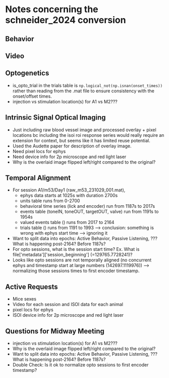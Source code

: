 # Notes concerning the schneider_2024 conversion

## Behavior

## Video

## Optogenetics
- is_opto_trial in the trials table is `np.logical_not(np.isnan(onset_times))` rather than reading from the .mat file
    to ensure consistency with the onset/offset times.
- injection vs stimulation location(s) for A1 vs M2???

## Intrinsic Signal Optical Imaging
- Just including raw blood vessel image and processed overlay + pixel locations bc including the isoi roi response series would really require an extension for context, but seems like it has limited reuse potential.
- Used the Audette paper for description of overlay image.
- Need pixel locs for ephys
- Need device info for 2p microscope and red light laser
- Why is the overlaid image flipped left/right compared to the original?

## Temporal Alignment
- For session A1/m53/Day1 (raw_m53_231029_001.mat),
    - ephys data starts at 1025s with duration 2700s
    - units table runs from 0-2700
    - behavioral time series (lick and encoder) run from 1187s to 2017s
    - events table (toneIN, toneOUT, targetOUT, valve) run from 1191s to 1954s
    - valued events table () runs from 2017 to 2164
    - trials table () runs from 1191 to 1993
    --> conclusion: something is wrong with ephys start time --> ignoring it
- Want to split data into epochs: Active Behavior, Passive Listening, ??? What is happening post-2164? Before 1187s?
- For opto sessions, what is the session start time? Ex. What is file['metadata']['session_beginning'] (=129765.7728241)?
- Looks like opto sessions are not temporally aligned (no concurrent ephys and timestamp start at large numbers (142697.1119976)) --> normalizing those sessions times to first encoder timestamp.


## Active Requests
- Mice sexes
- Video for each session and ISOI data for each animal
- pixel locs for ephys
- ISOI device info for 2p microscope and red light laser

## Questions for Midway Meeting
- injection vs stimulation location(s) for A1 vs M2???
- Why is the overlaid image flipped left/right compared to the original?
- Want to split data into epochs: Active Behavior, Passive Listening, ??? What is happening post-2164? Before 1187s?
- Double Check: Is it ok to normalize opto sessions to first encoder timestamp?
